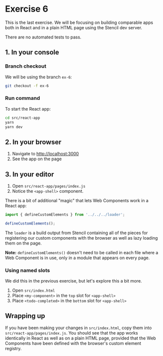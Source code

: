 # Exercise 6

This is the last exercise. We will be focusing on building comparable apps both in React and in a plain HTML page using the Stencil dev server.

There are no automated tests to pass.

## 1. In your console

### Branch checkout

We will be using the branch `ex-6`:

```bash
git checkout -f ex-6
```

### Run command

To start the React app:

```bash
cd src/react-app
yarn
yarn dev
```

## 2. In your browser

1. Navigate to [http://localhost:3000](http://localhost:3000)
1. See the app on the page

## 3. In your editor

1. Open `src/react-app/pages/index.js`
1. Notice the `<app-shell>` component.

There is a bit of additional "magic" that lets Web Components work in a React app:

```js
import { defineCustomElements } from '../../../loader';

defineCustomElements();
```

The `loader` is a build output from Stencil containing all of the pieces for registering our custom components with the browser as well as lazy loading them on the page.

**Note:** `defineCustomElements()` doesn't need to be called in each file where a Web Component is in use, only in a module that appears on every page.

### Using named slots

We did this in the previous exercise, but let's explore this a bit more.

1. Open `src/index.html`
1. Place `<my-component>` in the `top` slot for `<app-shell>`
1. Place `<todo-completed>` in the `bottom` slot for `<app-shell>`

## Wrapping up

If you have been making your changes in `src/index.html`, copy them into `src/react-app/pages/index.js`. You should see that the app works identically in React as well as on a plain HTML page, provided that the Web Components have been defined with the browser's custom element registry.
